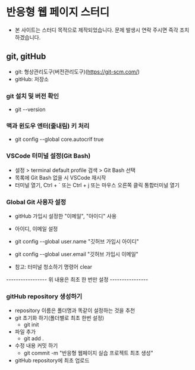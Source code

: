 # 반응형 웹 페이지 스터디

- 본 사이트는 스터디 목적으로 제작되었습니다. 문제 발생시 연락 주시면 즉각 조치하겠습니다.

## git, gitHub

- git: 형상관리도구(버전관리도구)(https://git-scm.com/)
- gitHub: 저장소

### git 설치 및 버전 확인

- git --version

### 맥과 윈도우 엔터(줄내림) 키 처리

- git config --global core.autocrlf true

### VSCode 터미널 설정(Git Bash)

- 설정 > terminal default profile 검색 > Git Bash 선택
- 목록에 Git Bash 없을 시 VSCode 재시작
- 터미널 열기, Ctrl + ` 또는 Ctrl + j 또는 마우스 오른쪽 클릭 통합터미널 열기

### Global Git 사용자 설정

- gitHub 가입시 설정한 "이메일", "아이디" 사용
- 아이디, 이메일 설정
- git config --global user.name "깃허브 가입시 아이디"
- git config --global user.email "깃허브 가입시 이메일"

- 참고: 터미널 청소하기 명령어 clear

----------------- 위 내용은 최초 한 번만 설정 ----------------

### gitHub repository 생성하기

- repository 이름은 폴더명과 똑같이 설정하는 것을 추천
- git 초기화 하기(폴더별로 최초 한번 설정)
  - git init
- 파일 추가
  - git add .
- 수정 내용 커밋 하기
  - git commit -m "반응형 웹페이지 실습 프로젝트 최초 생성"
- gitHub repository에 최초 업로드
